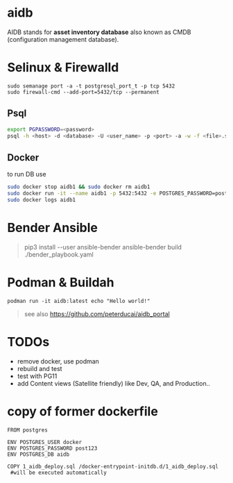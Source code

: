 # aidb
AIDB stands for **asset inventory database** also known as CMDB (configuration management database).


# Selinux & Firewalld

```
sudo semanage port -a -t postgresql_port_t -p tcp 5432
sudo firewall-cmd --add-port=5432/tcp --permanent
```

## Psql

```bash
export PGPASSWORD=<password>
psql -h <host> -d <database> -U <user_name> -p <port> -a -w -f <file>.sql
```

## Docker

to run DB use

```bash
sudo docker stop aidb1 && sudo docker rm aidb1
sudo docker run -it --name aidb1 -p 5432:5432 -e POSTGRES_PASSWORD=post123. -d peterducai/aidb:latest
sudo docker logs aidb1
```
# Bender Ansible

> pip3 install --user ansible-bender
> ansible-bender build ./bender_playbook.yaml


# Podman & Buildah

```
podman run -it aidb:latest echo "Hello world!"

```

> see also https://github.com/peterducai/aidb_portal


# TODOs

* remove docker, use podman
* rebuild and test
* test with PG11
* add Content views (Satellite friendly) like Dev, QA, and Production..

# copy of former dockerfile

```
FROM postgres

ENV POSTGRES_USER docker
ENV POSTGRES_PASSWORD post123
ENV POSTGRES_DB aidb

COPY 1_aidb_deploy.sql /docker-entrypoint-initdb.d/1_aidb_deploy.sql
 #will be executed automatically
```